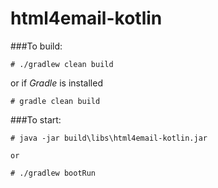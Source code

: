 # html4email-kotlin


###To build:

    # ./gradlew clean build

or if _Gradle_ is installed

    # gradle clean build
    
###To start:

    # java -jar build\libs\html4email-kotlin.jar

    or

    # ./gradlew bootRun
    
